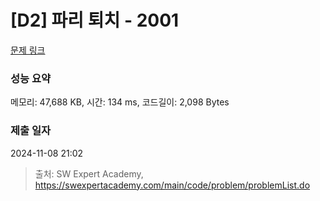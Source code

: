 # [D2] 파리 퇴치 - 2001 

[문제 링크](https://swexpertacademy.com/main/code/problem/problemDetail.do?contestProbId=AV5PzOCKAigDFAUq) 

### 성능 요약

메모리: 47,688 KB, 시간: 134 ms, 코드길이: 2,098 Bytes

### 제출 일자

2024-11-08 21:02



> 출처: SW Expert Academy, https://swexpertacademy.com/main/code/problem/problemList.do